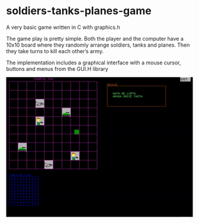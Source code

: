 # soldiers-tanks-planes-game

A very basic game written in C with graphics.h

The game play is pretty simple. Both the player and the computer have a 10x10 board where they randomly arrange soldiers, tanks and planes. Then they take turns to kill each other’s army.

The implementation includes a graphical interface with a mouse cursor, buttons and menus from the GUI.H library

![Screenshot](./docs/screenshot.png)

 